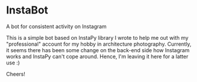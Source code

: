# InstaBot
A bot for consistent activity on Instagram

This is a simple bot based on InstaPy library I wrote to help me out with my "professional" account for my hobby in architecture photography.
Currently, it seems there has been some change on the back-end side how Instagram works and InstaPy can't cope around.
Hence, I'm leaving it here for a latter use :)

Cheers!
